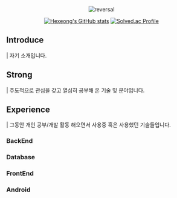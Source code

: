 <div align="center">
  
![reversal](https://capsule-render.vercel.app/api?type=rect&text=%20Hexeong%20&fontAlign=30&fontSize=30&fontColor=FFFFFF&desc=I'm%20junior%20Back-end%20developer&descAlign=60&descAlignY=50&color=FF5050&textBg=true)

</div>

<div align="center">
  
  [![Hexeong's GitHub stats](https://github-readme-stats.vercel.app/api?username=Hexeong&show_icons=true)](https://github.com/Hexeong/github-readme-stats)
  [![Solved.ac Profile](http://mazassumnida.wtf/api/v2/generate_badge?boj=123macanic)](https://solved.ac/123macanic/)
  
</div>

## Introduce
| 자기 소개입니다.

## Strong
| 주도적으로 관심을 갖고 열심히 공부해 온 기술 및 분야입니다.

## Experience
| 그동안 개인 공부/개발 활동 해오면서 사용중 혹은 사용했던 기술들입니다.

### BackEnd

### Database

### FrontEnd

### Android

<!--
**Hexeong/Hexeong** is a ✨ _special_ ✨ repository because its `README.md` (this file) appears on your GitHub profile.

Here are some ideas to get you started:

- 🔭 I’m currently working on ...
- 🌱 I’m currently learning ...
- 👯 I’m looking to collaborate on ...
- 🤔 I’m looking for help with ...
- 💬 Ask me about ...
- 📫 How to reach me: ...
- 😄 Pronouns: ...
- ⚡ Fun fact: ...
-->

